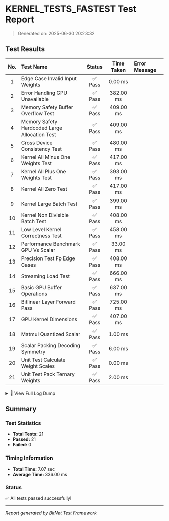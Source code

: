 # KERNEL_TESTS_FASTEST Test Report

> Generated on: 2025-06-30 20:23:32

## Test Results

| No. | Test Name | Status | Time Taken | Error Message |
|:---:|:----------|:------:|:----------:|:-------------|
|  1 | Edge Case Invalid Input Weights                    | ✅ Pass |    0.00 ms |             |
|  2 | Error Handling GPU Unavailable                     | ✅ Pass |  382.00 ms |             |
|  3 | Memory Safety Buffer Overflow Test                 | ✅ Pass |  409.00 ms |             |
|  4 | Memory Safety Hardcoded Large Allocation Test      | ✅ Pass |  409.00 ms |             |
|  5 | Cross Device Consistency Test                      | ✅ Pass |  480.00 ms |             |
|  6 | Kernel All Minus One Weights Test                  | ✅ Pass |  417.00 ms |             |
|  7 | Kernel All Plus One Weights Test                   | ✅ Pass |  393.00 ms |             |
|  8 | Kernel All Zero Test                               | ✅ Pass |  417.00 ms |             |
|  9 | Kernel Large Batch Test                            | ✅ Pass |  399.00 ms |             |
| 10 | Kernel Non Divisible Batch Test                    | ✅ Pass |  408.00 ms |             |
| 11 | Low Level Kernel Correctness Test                  | ✅ Pass |  458.00 ms |             |
| 12 | Performance Benchmark GPU Vs Scalar                | ✅ Pass |   33.00 ms |             |
| 13 | Precision Test Fp Edge Cases                       | ✅ Pass |  408.00 ms |             |
| 14 | Streaming Load Test                                | ✅ Pass |  666.00 ms |             |
| 15 | Basic GPU Buffer Operations                        | ✅ Pass |  637.00 ms |             |
| 16 | Bitlinear Layer Forward Pass                       | ✅ Pass |  725.00 ms |             |
| 17 | GPU Kernel Dimensions                              | ✅ Pass |  407.00 ms |             |
| 18 | Matmul Quantized Scalar                            | ✅ Pass |    1.00 ms |             |
| 19 | Scalar Packing Decoding Symmetry                   | ✅ Pass |    6.00 ms |             |
| 20 | Unit Test Calculate Weight Scales                  | ✅ Pass |    0.00 ms |             |
| 21 | Unit Test Pack Ternary Weights                     | ✅ Pass |    2.00 ms |             |

<details>
<summary>📝 View Full Log Dump</summary>

```
[2025-06-30, 20:23:22.337] -> Running unit_test_pack_ternary_weights...
[2025-06-30, 20:23:22.338] -> Packed value check: Expected=0b10010010010010010010010010010010, Got=0b10010010010010010010010010010010
[2025-06-30, 20:23:22.339] -> unit_test_pack_ternary_weights passed.
[2025-06-30, 20:23:22.340] -> Running unit_test_calculate_weight_scales...
[2025-06-30, 20:23:22.340] -> Scales check: Expected=[1.0, 1.0, 1.0], Got=[1.0, 1.0, 1.0]
[2025-06-30, 20:23:22.340] -> unit_test_calculate_weight_scales passed.
[2025-06-30, 20:23:22.340] -> Starting test_matmul_quantized_scalar...
[2025-06-30, 20:23:22.341] -> Scalar matmul check: Expected=[-1.5, -1.5], Got=[-1.5, -1.5]
[2025-06-30, 20:23:22.343] -> Testing basic GPU operations...
[2025-06-30, 20:23:22.958] -> Test data: [1.0, 2.0, 3.0, 4.0]
[2025-06-30, 20:23:22.981] -> Read-back data: [1.0, 2.0, 3.0, 4.0]
[2025-06-30, 20:23:22.981] -> Basic GPU operations test passed!
[2025-06-30, 20:23:23.434] -> Running low_level_kernel_correctness_test...
[2025-06-30, 20:23:23.434] -> Running correctness logic with dims: batch=4, in=16, out=8
[2025-06-30, 20:23:23.468] -> [Profile] Buffer Setup: 18.32ms
[2025-06-30, 20:23:23.469] -> [Profile] Bind Group Setup: 253.10µs
[2025-06-30, 20:23:23.470] -> [Profile] Dispatch & Submit: 631.00µs
[2025-06-30, 20:23:23.470] -> [Profile] Readback (map/poll/copy): 192.60µs
[2025-06-30, 20:23:23.470] -> [Profile] Total launch_gpu_kernel Time: 20.05ms
[2025-06-30, 20:23:23.471] -> Correctness test comparison: GPU[..4]=[0.71785474, 2.2384717, 1.7676208, -0.8876698], Scalar[..4]=[0.71785474, 2.2384717, 1.7676208, -0.8876698]
[2025-06-30, 20:23:23.471] -> low_level_kernel_correctness_test passed.
[2025-06-30, 20:23:23.505] -> Running test_gpu_kernel_dimensions...
[2025-06-30, 20:23:23.506] -> Test dims: batch=1, in=16, out=2
[2025-06-30, 20:23:23.910] -> [Profile] Buffer Setup: 10.31ms
[2025-06-30, 20:23:23.911] -> [Profile] Bind Group Setup: 249.50µs
[2025-06-30, 20:23:23.912] -> [Profile] Dispatch & Submit: 667.10µs
[2025-06-30, 20:23:23.912] -> [Profile] Readback (map/poll/copy): 174.70µs
[2025-06-30, 20:23:23.912] -> [Profile] Total launch_gpu_kernel Time: 12.16ms
[2025-06-30, 20:23:23.913] -> GPU dimension test comparison: Expected[..2]=[8.0, 4.0], Got[..2]=[8.0, 4.0]
[2025-06-30, 20:23:23.913] -> test_gpu_kernel_dimensions passed.
[2025-06-30, 20:23:23.945] -> Running kernel_large_batch_test...
[2025-06-30, 20:23:23.945] -> Test dims: batch=64, in=32, out=16
[2025-06-30, 20:23:24.342] -> [Profile] Buffer Setup: 10.50ms
[2025-06-30, 20:23:24.342] -> [Profile] Bind Group Setup: 145.90µs
[2025-06-30, 20:23:24.343] -> [Profile] Dispatch & Submit: 621.90µs
[2025-06-30, 20:23:24.344] -> [Profile] Readback (map/poll/copy): 267.10µs
[2025-06-30, 20:23:24.344] -> [Profile] Total launch_gpu_kernel Time: 12.23ms
[2025-06-30, 20:23:24.344] -> Large batch test comparison: Expected[..4]=[-1.4482784, 0.75955904, -1.101951, -2.3849368], Got[..4]=[-1.4482784, 0.75955904, -1.101951, -2.3849368]
[2025-06-30, 20:23:24.344] -> kernel_large_batch_test passed.
[2025-06-30, 20:23:24.375] -> Running kernel_all_zero_test...
[2025-06-30, 20:23:24.375] -> Test dims: batch=32, in=32, out=16
[2025-06-30, 20:23:24.789] -> [Profile] Buffer Setup: 21.65ms
[2025-06-30, 20:23:24.789] -> [Profile] Bind Group Setup: 227.30µs
[2025-06-30, 20:23:24.790] -> [Profile] Dispatch & Submit: 675.40µs
[2025-06-30, 20:23:24.791] -> [Profile] Readback (map/poll/copy): 298.50µs
[2025-06-30, 20:23:24.791] -> [Profile] Total launch_gpu_kernel Time: 23.67ms
[2025-06-30, 20:23:24.792] -> All-zero test comparison: All outputs should be zero. Got[..4]=[0.0, 0.0, 0.0, 0.0]
[2025-06-30, 20:23:24.792] -> kernel_all_zero_test passed.
[2025-06-30, 20:23:24.846] -> Running kernel_all_plus_one_weights_test...
[2025-06-30, 20:23:24.847] -> Test dims: batch=32, in=32, out=16
[2025-06-30, 20:23:25.237] -> [Profile] Buffer Setup: 9.33ms
[2025-06-30, 20:23:25.238] -> [Profile] Bind Group Setup: 323.80µs
[2025-06-30, 20:23:25.238] -> [Profile] Dispatch & Submit: 637.90µs
[2025-06-30, 20:23:25.239] -> [Profile] Readback (map/poll/copy): 264.10µs
[2025-06-30, 20:23:25.239] -> [Profile] Total launch_gpu_kernel Time: 11.50ms
[2025-06-30, 20:23:25.240] -> All-plus-one test comparison: Expected[..4]=[-2.4678514, -2.4678514, -2.4678514, -2.4678514], Got[..4]=[-2.4678514, -2.4678514, -2.4678514, -2.4678514]
[2025-06-30, 20:23:25.240] -> kernel_all_plus_one_weights_test passed.
[2025-06-30, 20:23:25.278] -> Running kernel_all_minus_one_weights_test...
[2025-06-30, 20:23:25.278] -> Test dims: batch=32, in=32, out=16
[2025-06-30, 20:23:25.693] -> [Profile] Buffer Setup: 9.75ms
[2025-06-30, 20:23:25.694] -> [Profile] Bind Group Setup: 256.20µs
[2025-06-30, 20:23:25.694] -> [Profile] Dispatch & Submit: 564.00µs
[2025-06-30, 20:23:25.695] -> [Profile] Readback (map/poll/copy): 199.70µs
[2025-06-30, 20:23:25.695] -> [Profile] Total launch_gpu_kernel Time: 11.43ms
[2025-06-30, 20:23:25.695] -> All-minus-one test comparison: Expected[..4]=[0.68914646, 0.68914646, 0.68914646, 0.68914646], Got[..4]=[0.68914646, 0.68914646, 0.68914646, 0.68914646]
[2025-06-30, 20:23:25.695] -> kernel_all_minus_one_weights_test passed.
[2025-06-30, 20:23:25.727] -> Running kernel_non_divisible_batch_test...
[2025-06-30, 20:23:25.727] -> Test dims: batch=33, in=32, out=16
[2025-06-30, 20:23:26.133] -> [Profile] Buffer Setup: 10.19ms
[2025-06-30, 20:23:26.133] -> [Profile] Bind Group Setup: 245.30µs
[2025-06-30, 20:23:26.134] -> [Profile] Dispatch & Submit: 522.30µs
[2025-06-30, 20:23:26.134] -> [Profile] Readback (map/poll/copy): 207.00µs
[2025-06-30, 20:23:26.134] -> [Profile] Total launch_gpu_kernel Time: 11.82ms
[2025-06-30, 20:23:26.135] -> Non-divisible batch test comparison: Expected[..4]=[0.44435036, 0.33424586, 0.49940264, 2.870582], Got[..4]=[0.44435036, 0.33424586, 0.49940264, 2.870582]
[2025-06-30, 20:23:26.135] -> kernel_non_divisible_batch_test passed.
[2025-06-30, 20:23:26.167] -> Running test_bitlinear_layer_forward_pass...
[2025-06-30, 20:23:26.891] -> BitLinear forward pass output length: 32768
[2025-06-30, 20:23:26.892] -> test_bitlinear_layer_forward_pass passed.
[2025-06-30, 20:23:27.349] -> Timestamp query enabled with period: 1 ns/tick
[2025-06-30, 20:23:27.395] -> Performance Benchmark (100 iterations, 64 batch, 32 in, 16 out):
  GPU (Wall Time):    Avg: 332.164µs  | Total: 33.216ms  
  GPU (Kernel Time):  Avg: 46.280µs   | Total: 4.628ms   
  Scalar (CPU Time):  Avg: 118.410µs  | Total: 11.841ms  
Speedup (Wall vs Scalar):   0.36x
Speedup (Kernel vs Scalar): 2.56x
[2025-06-30, 20:23:28.120] -> Found 5 adapters. Running consistency test.
[2025-06-30, 20:23:28.120] -> Testing on device: "NVIDIA GeForce RTX 2070 SUPER" (Vulkan)
[2025-06-30, 20:23:28.203] -> Running correctness logic with dims: batch=4, in=16, out=8
[2025-06-30, 20:23:28.227] -> [Profile] Buffer Setup: 9.66ms
[2025-06-30, 20:23:28.228] -> [Profile] Bind Group Setup: 206.00µs
[2025-06-30, 20:23:28.229] -> [Profile] Dispatch & Submit: 625.50µs
[2025-06-30, 20:23:28.229] -> [Profile] Readback (map/poll/copy): 230.00µs
[2025-06-30, 20:23:28.229] -> [Profile] Total launch_gpu_kernel Time: 11.37ms
[2025-06-30, 20:23:28.230] -> Correctness test comparison: GPU[..4]=[0.71785474, 2.2384717, 1.7676208, -0.8876698], Scalar[..4]=[0.71785474, 2.2384717, 1.7676208, -0.8876698]
[2025-06-30, 20:23:28.255] -> Testing on device: "NVIDIA GeForce RTX 2070 SUPER" (Dx12)
[2025-06-30, 20:23:28.256] -> WARNING: Skipping test on "NVIDIA GeForce RTX 2070 SUPER" (Dx12) due to a known WGSL compiler bug on the Dx12 backend. See source code for details.
[2025-06-30, 20:23:28.277] -> Testing on device: "NVIDIA GeForce RTX 2070 SUPER" (Dx12)
[2025-06-30, 20:23:28.277] -> WARNING: Skipping test on "NVIDIA GeForce RTX 2070 SUPER" (Dx12) due to a known WGSL compiler bug on the Dx12 backend. See source code for details.
[2025-06-30, 20:23:28.312] -> Testing on device: "Microsoft Basic Render Driver" (Dx12)
[2025-06-30, 20:23:28.313] -> WARNING: Skipping test on "Microsoft Basic Render Driver" (Dx12) due to a known WGSL compiler bug on the Dx12 backend. See source code for details.
[2025-06-30, 20:23:28.316] -> Testing on device: "NVIDIA GeForce RTX 2070 SUPER/PCIe/SSE2" (Gl)
[2025-06-30, 20:23:28.323] -> Running correctness logic with dims: batch=4, in=16, out=8
[2025-06-30, 20:23:28.339] -> [Profile] Buffer Setup: 1.75ms
[2025-06-30, 20:23:28.340] -> [Profile] Bind Group Setup: 164.00µs
[2025-06-30, 20:23:28.341] -> [Profile] Dispatch & Submit: 1.66ms
[2025-06-30, 20:23:28.345] -> [Profile] Readback (map/poll/copy): 3.23ms
[2025-06-30, 20:23:28.345] -> [Profile] Total launch_gpu_kernel Time: 7.69ms
[2025-06-30, 20:23:28.346] -> Correctness test comparison: GPU[..4]=[0.71785474, 2.2384717, 1.7676208, -0.8876698], Scalar[..4]=[0.71785474, 2.2384717, 1.7676208, -0.8876698]
[2025-06-30, 20:23:28.347] -> Kernel correctness passed on all available devices.
[2025-06-30, 20:23:29.019] -> Streaming Load Test (10 streams): Avg Latency: 3.932ms
[2025-06-30, 20:23:27.805] -> Original Activations for FP Edge Case Test: [1.0, -1.0, 0.0, 127.0, -127.0, 1e-6, 1000000.0, -1000000.0, 3.4028235e38, -3.4028235e38, 1.1920929e-7, NaN, inf, -inf, -10.0, 0.1]
[2025-06-30, 20:23:27.806] -> Quantized Activations from FP Edge Case Test: [0, 0, 0, 0, 0, 0, 0, 0, 127, -127, 0, 0, 127, -127, 0, 0]
[2025-06-30, 20:23:27.806] -> Activation Scale from FP Edge Case Test: 2679388700000000000000000000000000000
[2025-06-30, 20:23:27.833] -> [Profile] Buffer Setup: 12.81ms
[2025-06-30, 20:23:27.833] -> [Profile] Bind Group Setup: 172.90µs
[2025-06-30, 20:23:27.834] -> [Profile] Dispatch & Submit: 645.60µs
[2025-06-30, 20:23:27.834] -> [Profile] Readback (map/poll/copy): 189.20µs
[2025-06-30, 20:23:27.835] -> [Profile] Total launch_gpu_kernel Time: 14.47ms
[2025-06-30, 20:23:27.835] -> Precision test with FP edge cases (NaN, Infinity) passed.
[2025-06-30, 20:23:29.459] -> Successfully caught invalid weight value (2) as a Result::Err.
[2025-06-30, 20:23:29.460] -> Successfully caught invalid weight value (-2) as a Result::Err.
[2025-06-30, 20:23:29.826] -> Memory safety test: Device max_buffer_size = 268435456. Calculated oversized batch size = 4194305.
[2025-06-30, 20:23:29.840] -> Successfully caught expected error: Requested buffer size (268435520 bytes) exceeds device limits.
[2025-06-30, 20:23:29.431] -> WGPU context creation succeeded unexpectedly with impossible limits.
[2025-06-30, 20:23:29.431] -> Requested limits: Limits { max_texture_dimension_1d: 8192, max_texture_dimension_2d: 8192, max_texture_dimension_3d: 2048, max_texture_array_layers: 256, max_bind_groups: 4, max_bindings_per_bind_group: 1000, max_dynamic_uniform_buffers_per_pipeline_layout: 8, max_dynamic_storage_buffers_per_pipeline_layout: 4, max_sampled_textures_per_shader_stage: 16, max_samplers_per_shader_stage: 16, max_storage_buffers_per_shader_stage: 8, max_storage_textures_per_shader_stage: 4, max_uniform_buffers_per_shader_stage: 12, max_binding_array_elements_per_shader_stage: 0, max_binding_array_sampler_elements_per_shader_stage: 0, max_uniform_buffer_binding_size: 65536, max_storage_buffer_binding_size: 134217728, max_vertex_buffers: 8, max_buffer_size: 1, max_vertex_attributes: 16, max_vertex_buffer_array_stride: 2048, min_uniform_buffer_offset_alignment: 256, min_storage_buffer_offset_alignment: 256, max_inter_stage_shader_components: 60, max_color_attachments: 8, max_color_attachment_bytes_per_sample: 32, max_compute_workgroup_storage_size: 16384, max_compute_invocations_per_workgroup: 256, max_compute_workgroup_size_x: 256, max_compute_workgroup_size_y: 256, max_compute_workgroup_size_z: 64, max_compute_workgroups_per_dimension: 65535, min_subgroup_size: 0, max_subgroup_size: 0, max_push_constant_size: 0, max_non_sampler_bindings: 1000000 }
[2025-06-30, 20:23:29.432] -> Actual device limits returned: Limits { max_texture_dimension_1d: 8192, max_texture_dimension_2d: 8192, max_texture_dimension_3d: 2048, max_texture_array_layers: 256, max_bind_groups: 4, max_bindings_per_bind_group: 1000, max_dynamic_uniform_buffers_per_pipeline_layout: 8, max_dynamic_storage_buffers_per_pipeline_layout: 4, max_sampled_textures_per_shader_stage: 16, max_samplers_per_shader_stage: 16, max_storage_buffers_per_shader_stage: 8, max_storage_textures_per_shader_stage: 4, max_uniform_buffers_per_shader_stage: 12, max_binding_array_elements_per_shader_stage: 0, max_binding_array_sampler_elements_per_shader_stage: 0, max_uniform_buffer_binding_size: 65536, max_storage_buffer_binding_size: 134217728, max_vertex_buffers: 8, max_buffer_size: 1, max_vertex_attributes: 16, max_vertex_buffer_array_stride: 2048, min_uniform_buffer_offset_alignment: 256, min_storage_buffer_offset_alignment: 256, max_inter_stage_shader_components: 60, max_color_attachments: 8, max_color_attachment_bytes_per_sample: 32, max_compute_workgroup_storage_size: 16384, max_compute_invocations_per_workgroup: 256, max_compute_workgroup_size_x: 256, max_compute_workgroup_size_y: 256, max_compute_workgroup_size_z: 64, max_compute_workgroups_per_dimension: 65535, min_subgroup_size: 0, max_subgroup_size: 0, max_push_constant_size: 0, max_non_sampler_bindings: 1000000 }
[2025-06-30, 20:23:30.279] -> Skipping stress_test_maximum_dimension_support. (Set RUN_STRESS_TESTS=1 to run)
[2025-06-30, 20:23:30.236] -> Memory safety test (10GB): Attempting to allocate 10737418240 bytes.
[2025-06-30, 20:23:30.251] -> Successfully caught expected error for 10GB allocation: Requested buffer size (10737418240 bytes) exceeds device limits.
[2025-06-30, 20:23:22.333] -> Testing scalar packing-decoding symmetry...
[2025-06-30, 20:23:22.337] -> Original weights:  [-1, 0, 1, 0, 1, 1, 0, -1, -1, -1, 0, 0, 1, 1, 0, 1]
[2025-06-30, 20:23:22.338] -> Decoded weights:   [-1, 0, 1, 0, 1, 1, 0, -1, -1, -1, 0, 0, 1, 1, 0, 1]
[2025-06-30, 20:23:22.339] -> Scalar packing-decoding symmetry test passed.
[2025-06-30, 20:23:22.333] -> STARTING KERNEL TEST SUITE
```

</details>


## Summary

### Test Statistics

- **Total Tests:** 21
- **Passed:** 21
- **Failed:** 0

### Timing Information

- **Total Time:** 7.07 sec
- **Average Time:** 336.00 ms

### Status

✅ All tests passed successfully!

---

_Report generated by BitNet Test Framework_
